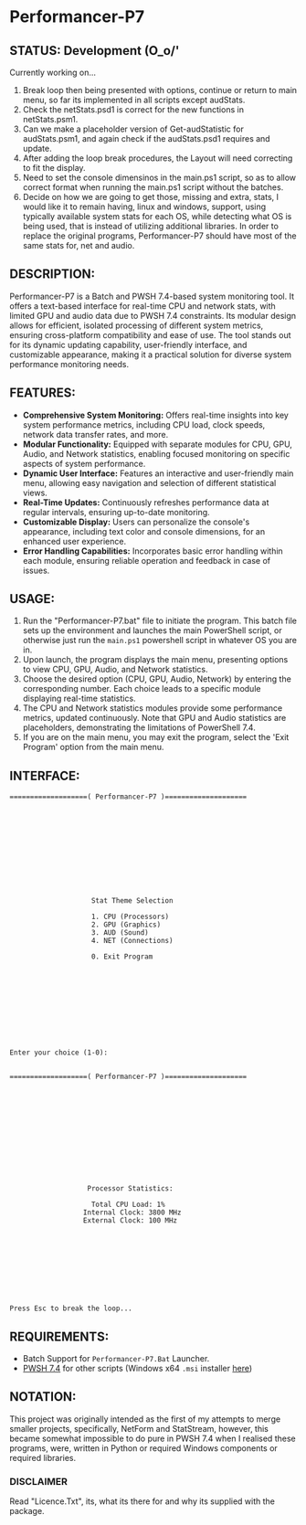 # Performancer-P7

## STATUS: Development (O_o/'
Currently working on...
1. Break loop then being presented with options, continue or return to main menu, so far its implemented in all scripts except audStats. 
2. Check the netStats.psd1 is correct for the new functions in netStats.psm1.
3. Can we make a placeholder version of Get-audStatistic for audStats.psm1, and again check if the audStats.psd1 requires and update.
4. After adding the loop break procedures, the Layout will need correcting to fit the display.
5. Need to set the console dimensinos in the main.ps1 script, so as to allow correct format when running the main.ps1 script without the batches.
6. Decide on how we are going to get those, missing and extra, stats, I would like it to remain having, linux and windows, support, using typically available system stats for each OS, while detecting what OS is being used, that is instead of utilizing additional libraries. In order to replace the original programs, Performancer-P7 should have most of the same stats for, net and audio.


## DESCRIPTION:
Performancer-P7 is a Batch and PWSH 7.4-based system monitoring tool. It offers a text-based interface for real-time CPU and network stats, with limited GPU and audio data due to PWSH 7.4 constraints. Its modular design allows for efficient, isolated processing of different system metrics, ensuring cross-platform compatibility and ease of use. The tool stands out for its dynamic updating capability, user-friendly interface, and customizable appearance, making it a practical solution for diverse system performance monitoring needs.

## FEATURES:
- **Comprehensive System Monitoring:** Offers real-time insights into key system performance metrics, including CPU load, clock speeds, network data transfer rates, and more.
- **Modular Functionality:** Equipped with separate modules for CPU, GPU, Audio, and Network statistics, enabling focused monitoring on specific aspects of system performance.
- **Dynamic User Interface:** Features an interactive and user-friendly main menu, allowing easy navigation and selection of different statistical views.
- **Real-Time Updates:** Continuously refreshes performance data at regular intervals, ensuring up-to-date monitoring.
- **Customizable Display:** Users can personalize the console's appearance, including text color and console dimensions, for an enhanced user experience.
- **Error Handling Capabilities:** Incorporates basic error handling within each module, ensuring reliable operation and feedback in case of issues.

## USAGE:
1. Run the "Performancer-P7.bat" file to initiate the program. This batch file sets up the environment and launches the main PowerShell script, or otherwise just run the `main.ps1` powershell script in whatever OS you are in.
2. Upon launch, the program displays the main menu, presenting options to view CPU, GPU, Audio, and Network statistics.
3. Choose the desired option (CPU, GPU, Audio, Network) by entering the corresponding number. Each choice leads to a specific module displaying real-time statistics.
4. The CPU and Network statistics modules provide some performance metrics, updated continuously. Note that GPU and Audio statistics are placeholders, demonstrating the limitations of PowerShell 7.4.
5. If you are on the main menu, you may exit the program, select the 'Exit Program' option from the main menu.

## INTERFACE:
```
===================( Performancer-P7 )====================












                    Stat Theme Selection

                    1. CPU (Processors)
                    2. GPU (Graphics)
                    3. AUD (Sound)
                    4. NET (Connections)

                    0. Exit Program











Enter your choice (1-0):

```
```

===================( Performancer-P7 )====================













                   Processor Statistics:

                    Total CPU Load: 1%
                  Internal Clock: 3800 MHz
                  External Clock: 100 MHz










Press Esc to break the loop...

```

## REQUIREMENTS:
- Batch Support for `Performancer-P7.Bat` Launcher.
- [PWSH 7.4](https://github.com/PowerShell/PowerShell/releases/tag/v7.4.0) for other scripts (Windows x64 `.msi` installer [here](https://github.com/PowerShell/PowerShell/releases/download/v7.4.0/PowerShell-7.4.0-win-x64.msi)) 

## NOTATION:
This project was originally intended as the first of my attempts to merge smaller projects, specifically, NetForm and StatStream, however, this became somewhat impossible to do pure in PWSH 7.4 when I realised these programs, were, written in Python or required Windows components or required libraries.

### DISCLAIMER
Read "Licence.Txt", its, what its there for and why its supplied with the package.

